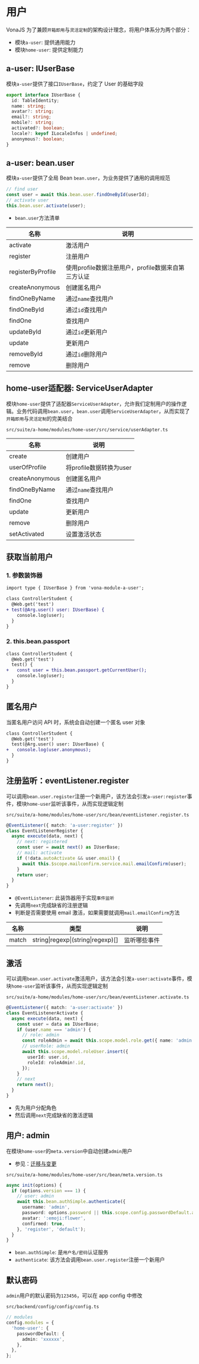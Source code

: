 # 用户

VonaJS 为了兼顾`开箱即用`与`灵活定制`的架构设计理念，将用户体系分为两个部分：

- 模块`a-user`: 提供通用能力
- 模块`home-user`: 提供定制能力

## a-user: IUserBase

模块`a-user`提供了接口`IUserBase`，约定了 User 的基础字段

``` typescript
export interface IUserBase {
  id: TableIdentity;
  name: string;
  avatar?: string;
  email?: string;
  mobile?: string;
  activated?: boolean;
  locale?: keyof ILocaleInfos | undefined;
  anonymous?: boolean;
}
```

## a-user: bean.user

模块`a-user`提供了全局 Bean `bean.user`，为业务提供了通用的调用规范

``` typescript
// find user
const user = await this.bean.user.findOneById(userId);
// activate user
this.bean.user.activate(user);
```

* `bean.user`方法清单

|名称|说明|
|--|--|
|activate|激活用户|
|register|注册用户|
|registerByProfile|使用profile数据注册用户，profile数据来自第三方认证|
|createAnonymous|创建匿名用户|
|findOneByName|通过`name`查找用户|
|findOneById|通过`id`查找用户|
|findOne|查找用户|
|updateById|通过`id`更新用户|
|update|更新用户|
|removeById|通过`id`删除用户|
|remove|删除用户|

## home-user适配器: ServiceUserAdapter

模块`home-user`提供了适配器`ServiceUserAdapter`，允许我们定制用户的操作逻辑。业务代码调用`bean.user`，`bean.user`调用`ServiceUserAdapter`，从而实现了`开箱即用`与`灵活定制`的完美结合

`src/suite/a-home/modules/home-user/src/service/userAdapter.ts`

|名称|说明|
|--|--|
|create|创建用户|
|userOfProfile|将profile数据转换为user|
|createAnonymous|创建匿名用户|
|findOneByName|通过`name`查找用户|
|findOne|查找用户|
|update|更新用户|
|remove|删除用户|
|setActivated|设置激活状态|

## 获取当前用户

### 1. 参数装饰器

``` diff
import type { IUserBase } from 'vona-module-a-user';

class ControllerStudent {
  @Web.get('test')
+ test(@Arg.user() user: IUserBase) {
    console.log(user);
  }
}  
```

### 2. this.bean.passport

``` diff
class ControllerStudent {
  @Web.get('test')
  test() {
+   const user = this.bean.passport.getCurrentUser();
    console.log(user);
  }
}  
```

## 匿名用户

当匿名用户访问 API 时，系统会自动创建一个匿名 user 对象

``` diff
class ControllerStudent {
  @Web.get('test')
  test(@Arg.user() user: IUserBase) {
+   console.log(user.anonymous);
  }
}  
```

## 注册监听：eventListener.register

可以调用`bean.user.register`注册一个新用户，该方法会引发`a-user:register`事件，模块`home-user`监听该事件，从而实现逻辑定制

`src/suite/a-home/modules/home-user/src/bean/eventListener.register.ts`

``` typescript
@EventListener({ match: 'a-user:register' })
class EventListenerRegister {
  async execute(data, next) {
    // next: registered
    const user = await next() as IUserBase;
    // mail: activate
    if (!data.autoActivate && user.email) {
      await this.$scope.mailconfirm.service.mail.emailConfirm(user);
    }
    return user;
  }
}
```

- `@EventListener`: 此装饰器用于实现`事件监听`
- 先调用`next`完成缺省的注册逻辑
- 判断是否需要使用 email 激活，如果需要就调用`mail.emailConfirm`方法

|名称|类型|说明|
|--|--|--|
|match|string\|regexp\|(string\|regexp)[]|监听哪些事件|

## 激活

可以调用`bean.user.activate`激活用户，该方法会引发`a-user:activate`事件，模块`home-user`监听该事件，从而实现逻辑定制

`src/suite/a-home/modules/home-user/src/bean/eventListener.activate.ts`

``` typescript
@EventListener({ match: 'a-user:activate' })
class EventListenerActivate {
  async execute(data, next) {
    const user = data as IUserBase;
    if (user.name === 'admin') {
      // role: admin
      const roleAdmin = await this.scope.model.role.get({ name: 'admin' });
      // userRole: admin
      await this.scope.model.roleUser.insert({
        userId: user.id,
        roleId: roleAdmin!.id,
      });
    }
    // next
    return next();
  }
}
```

- 先为用户分配角色
- 然后调用`next`完成缺省的激活逻辑

## 用户: admin

在模块`home-user`的`meta.version`中自动创建`admin`用户

- 参见：[迁移与变更](../../essentials/api/version.md)

`src/suite/a-home/modules/home-user/src/bean/meta.version.ts`

``` typescript
async init(options) {
  if (options.version === 1) {
    // user: admin
    await this.bean.authSimple.authenticate({
      username: 'admin',
      password: options.password || this.scope.config.passwordDefault.admin,
      avatar: ':emoji:flower',
      confirmed: true,
    }, 'register', 'default');
  }
}
```

- `bean.authSimple`: 是`用户名/密码`认证服务
- `authenticate`: 该方法会调用`bean.user.register`注册一个新用户

## 默认密码

`admin`用户的默认密码为`123456`，可以在 app config 中修改

`src/backend/config/config/config.ts`

``` typescript
// modules
config.modules = {
  'home-user': {
    passwordDefault: {
      admin: 'xxxxxx',
    },
  },
};
```
